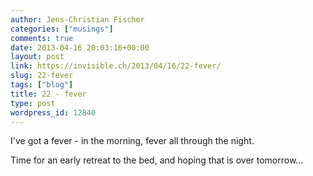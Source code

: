 ```yaml
---
author: Jens-Christian Fischer
categories: ["musings"]
comments: true
date: 2013-04-16 20:03:16+00:00
layout: post
link: https://invisible.ch/2013/04/16/22-fever/
slug: 22-fever
tags: ["blog"]
title: 22 - fever
type: post
wordpress_id: 12840
---
```


I've got a fever - in the morning, fever all through the night.

Time for an early retreat to the bed, and hoping that is over tomorrow...
